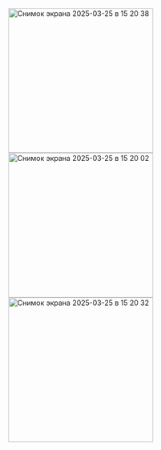 <img width="289" alt="Снимок экрана 2025-03-25 в 15 20 38" src="https://github.com/user-attachments/assets/d5b839dc-c6fa-42c4-a2f2-caa854e97838" />
<img width="289" alt="Снимок экрана 2025-03-25 в 15 20 02" src="https://github.com/user-attachments/assets/3e8cefd0-d9b5-4547-9b7a-5e7d9c5152b1" />
<img width="289" alt="Снимок экрана 2025-03-25 в 15 20 32" src="https://github.com/user-attachments/assets/fb919eee-66b4-4338-8e1d-6ca69e73ed49" />
